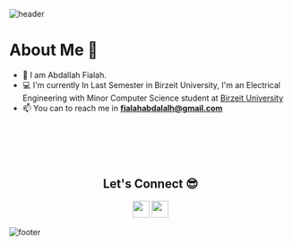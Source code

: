 ![header](https://capsule-render.vercel.app/api?type=waving&color=gradient&height=280&section=header&text=Hi%20there%20%F0%9F%91%8B&fontSize=90)

<!--


**AbdalalhFialah/AbdalalhFialah** is a ✨ _special_ ✨ repository because its `README.md` (this file) appears on your GitHub profile.

Here are some ideas to get you started:

- 🔭 I’m currently working on ...
- 🌱 I’m currently learning ...
- 👯 I’m looking to collaborate on ...
- 🤔 I’m looking for help with ...
- 💬 Ask me about ...
- 📫 How to reach me: ...
- 😄 Pronouns: ...
- ⚡ Fun fact: ...
-->

<h1>About Me 📌</h1>

- 👋 I am Abdallah Fialah.
- 💻 I'm currently In Last Semester in Birzeit University, I'm an Electrical Engineering with Minor Computer Science student at [Birzeit University](https://www.birzeit.edu/ar)
- 📫 You can to reach me in **fialahabdalalh@gmail.com**


<br />

<br /><br />
<h2 align="center">Let's Connect 😎</h2>
<p align="center">
  <a href = "mailto:fialahabdallah@gmail.com"><img src = "https://img.shields.io/badge/Gmail-D14836?style=for-the-badge&logo=gmail&logoColor=white" height = 30></a>
  <a href = "https://www.linkedin.com/in/abdallah-fialah-810178203/"><img src = "https://img.shields.io/badge/LinkedIn-0077B5?style=for-the-badge&logo=linkedin&logoColor=white"     height = 30></a>
   
</p>

![footer](https://capsule-render.vercel.app/api?type=waving&color=gradient&height=150&section=footer)

